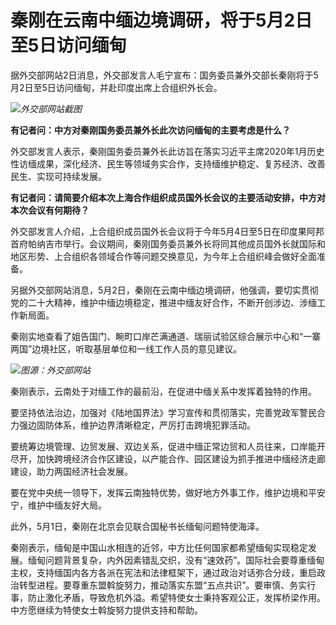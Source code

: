 # 秦刚在云南中缅边境调研，将于5月2日至5日访问缅甸

据外交部网站2日消息，外交部发言人毛宁宣布：国务委员兼外交部长秦刚将于5月2日至5日访问缅甸，并赴印度出席上合组织外长会。

![](https://inews.gtimg.com/newsapp_bt/0/15788080721/1000)_外交部网站截图_

**有记者问：中方对秦刚国务委员兼外长此次访问缅甸的主要考虑是什么？**

外交部发言人表示，秦刚国务委员兼外长此访旨在落实习近平主席2020年1月历史性访缅成果，深化经济、民生等领域务实合作，支持缅维护稳定、复苏经济、改善民生、实现可持续发展。

**有记者问：请简要介绍本次上海合作组织成员国外长会议的主要活动安排，中方对本次会议有何期待？**

外交部发言人介绍，上合组织成员国外长会议将于今年5月4日至5日在印度果阿邦首府帕纳吉市举行。会议期间，秦刚国务委员兼外长将同其他成员国外长就国际和地区形势、上合组织各领域合作等问题交换意见，为今年上合组织峰会做好全面准备。

另据外交部网站消息，5月2日，秦刚在云南中缅边境调研，他强调，要切实贯彻党的二十大精神，维护中缅边境稳定，推进中缅友好合作，不断开创涉边、涉缅工作新局面。

秦刚实地查看了姐告国门、畹町口岸芒满通道、瑞丽试验区综合展示中心和“一寨两国”边境社区，听取基层单位和一线工作人员的意见建议。

![](https://inews.gtimg.com/newsapp_bt/0/15788080722/1000)_图源：外交部网站_

秦刚表示，云南处于对缅工作的最前沿，在促进中缅关系中发挥着独特的作用。

要坚持依法治边，加强对《陆地国界法》学习宣传和贯彻落实，完善党政军警民合力强边固防体系，维护边界清晰稳定，严厉打击跨境犯罪活动。

要统筹边境管理、边贸发展、双边关系，促进中缅正常边贸和人员往来，口岸能开尽开，加快跨境经济合作区建设，以产能合作、园区建设为抓手推进中缅经济走廊建设，助力两国经济社会发展。

要在党中央统一领导下，发挥云南独特优势，做好地方外事工作，维护边境和平安宁，维护中缅友好大局。

此外，5月1日，秦刚在北京会见联合国秘书长缅甸问题特使海泽。

秦刚表示，缅甸是中国山水相连的近邻，中方比任何国家都希望缅甸实现稳定发展。缅甸问题背景复杂，内外因素错乱交织，没有“速效药”。国际社会要尊重缅甸主权，支持缅国内各方各派在宪法和法律框架下，通过政治对话弥合分歧，重启政治转型进程。要尊重东盟斡旋努力，推动落实东盟“五点共识”。要审慎、务实行事，防止激化矛盾，导致危机外溢。希望特使女士秉持客观公正，发挥桥梁作用。中方愿继续为特使女士斡旋努力提供支持和帮助。

